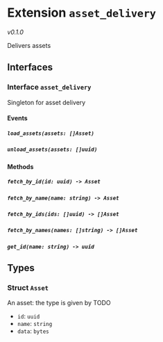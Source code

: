 # Extension `asset_delivery`
*v0.1.0*

Delivers assets

## Interfaces
### Interface `asset_delivery`
Singleton for asset delivery

#### Events
##### `load_assets(assets: []Asset)`

##### `unload_assets(assets: []uuid)`

#### Methods
##### `fetch_by_id(id: uuid) -> Asset`

##### `fetch_by_name(name: string) -> Asset`

##### `fetch_by_ids(ids: []uuid) -> []Asset`

##### `fetch_by_names(names: []string) -> []Asset`

##### `get_id(name: string) -> uuid`

## Types
### Struct `Asset`
 An asset: the type is given by TODO 
- `id`: `uuid`
- `name`: `string`
- `data`: `bytes`

